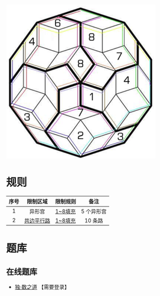 ![](../../images/sudoku/五角球数独.png)

# 规则
| 序号 | 限制区域 | 限制规则 | 备注 |
| :---: | :---: | :--- | :---: |
| 1 | 异形宫 | [1~8填充] | 5 个异形宫 |
| 2 | [共边平行路] | [1~8填充] | 10 条路 |

# 题库

## 在线题库
- [独·数之道](http://www.sudokufans.org.cn/lx/5j.index.php) 【需要登录】

[1~8填充]: ../../rules.md#1~8填充
[共边平行路]: ../../rules.md#共边平行路